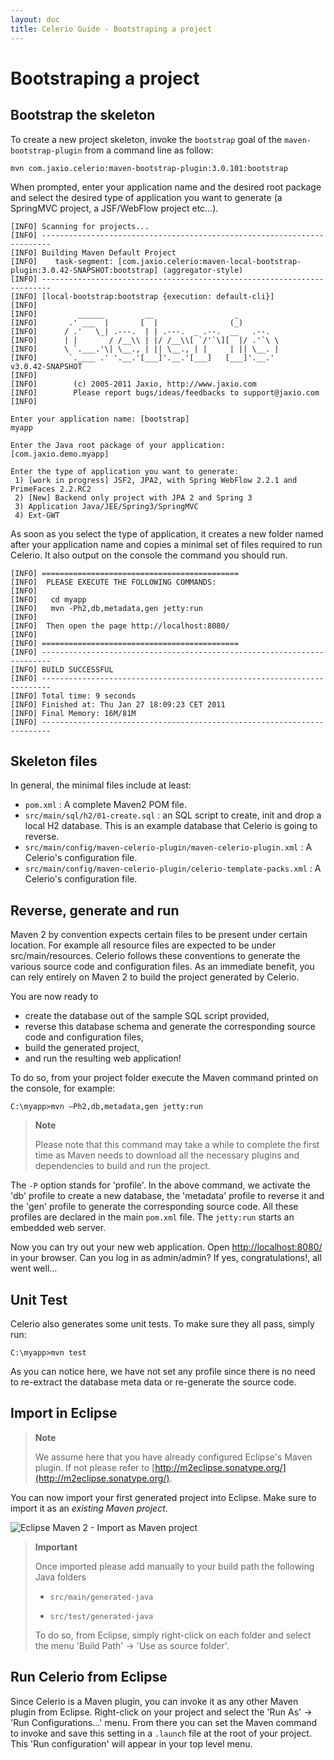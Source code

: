 ```yaml
---
layout: doc
title: Celerio Guide - Bootstraping a project
---
```


Bootstraping a project
======================

Bootstrap the skeleton
----------------------

To create a new project skeleton, invoke the `bootstrap` goal of the
`maven-bootstrap-plugin` from a command line as follow:

	mvn com.jaxio.celerio:maven-bootstrap-plugin:3.0.101:bootstrap

When prompted, enter your application name and the desired root package
and select the desired type of application you want to generate (a
SpringMVC project, a JSF/WebFlow project etc...).

    [INFO] Scanning for projects...
    [INFO] ------------------------------------------------------------------------
    [INFO] Building Maven Default Project
    [INFO]    task-segment: [com.jaxio.celerio:maven-local-bootstrap-plugin:3.0.42-SNAPSHOT:bootstrap] (aggregator-style)
    [INFO] ------------------------------------------------------------------------
    [INFO] [local-bootstrap:bootstrap {execution: default-cli}]
    [INFO] 
    [INFO]         ______         __                  _          
    [INFO]       .' ___  |       [  |                (_)         
    [INFO]      / .'   \_| .---.  | | .---.  _ .--.  __   .--.   
    [INFO]      | |       / /__\\ | |/ /__\\[ `/'`\][  |/ .'`\ \ 
    [INFO]      \ `.___.'\| \__., | || \__., | |     | || \__. | 
    [INFO]       `.____ .' '.__.'[___]'.__.'[___]   [___]'.__.'    v3.0.42-SNAPSHOT
    [INFO] 
    [INFO]        (c) 2005-2011 Jaxio, http://www.jaxio.com
    [INFO]        Please report bugs/ideas/feedbacks to support@jaxio.com
    [INFO] 

    Enter your application name: [bootstrap]
    myapp

    Enter the Java root package of your application: [com.jaxio.demo.myapp]

    Enter the type of application you want to generate:
     1) [work in progress] JSF2, JPA2, with Spring WebFlow 2.2.1 and PrimeFaces 2.2.RC2
     2) [New] Backend only project with JPA 2 and Spring 3
     3) Application Java/JEE/Spring3/SpringMVC
     4) Ext-GWT

As soon as you select the type of application, it creates a new folder
named after your application name and copies a minimal set of files
required to run Celerio. It also output on the console the command you
should run.

    [INFO] ============================================
    [INFO]  PLEASE EXECUTE THE FOLLOWING COMMANDS:
    [INFO] 
    [INFO]   cd myapp
    [INFO]   mvn -Ph2,db,metadata,gen jetty:run
    [INFO] 
    [INFO]  Then open the page http://localhost:8080/
    [INFO] 
    [INFO] ============================================
    [INFO] ------------------------------------------------------------------------
    [INFO] BUILD SUCCESSFUL
    [INFO] ------------------------------------------------------------------------
    [INFO] Total time: 9 seconds
    [INFO] Finished at: Thu Jan 27 18:09:23 CET 2011
    [INFO] Final Memory: 16M/81M
    [INFO] ------------------------------------------------------------------------

Skeleton files
--------------

In general, the minimal files include at least:

*   `pom.xml` : A complete Maven2 POM file.
*   `src/main/sql/h2/01-create.sql` : an SQL script to create, init and
    drop a local H2 database. This is an example database that Celerio
    is going to reverse.
*   `src/main/config/maven-celerio-plugin/maven-celerio-plugin.xml` : A
    Celerio's configuration file.
*   `src/main/config/maven-celerio-plugin/celerio-template-packs.xml` : A
    Celerio's configuration file.

Reverse, generate and run
-------------------------

Maven 2 by convention expects certain files to be present under certain
location. For example all resource files are expected to be under
src/main/resources. Celerio follows these conventions to generate the
various source code and configuration files. As an immediate benefit,
you can rely entirely on Maven 2 to build the project generated by
Celerio.

You are now ready to

*   create the database out of the sample SQL script provided,
*   reverse this database schema and generate the corresponding source
    code and configuration files,
*   build the generated project,
*   and run the resulting web application!

To do so, from your project folder execute the Maven command printed on
the console, for example:

`C:\myapp>mvn –Ph2,db,metadata,gen jetty:run`

> **Note**
>
> Please note that this command may take a while to complete the first
> time as Maven needs to download all the necessary plugins and
> dependencies to build and run the project.

The `-P` option stands for 'profile'. In the above command, we activate
the 'db' profile to create a new database, the 'metadata' profile to
reverse it and the 'gen' profile to generate the corresponding source
code. All these profiles are declared in the main `pom.xml` file. The
`jetty:run` starts an embedded web server.

Now you can try out your new web application. Open
[http://localhost:8080/](http://localhost:8080/) in your browser. Can
you log in as admin/admin? If yes, congratulations!, all went well...

Unit Test
---------

Celerio also generates some unit tests. To make sure they all pass,
simply run:

`C:\myapp>mvn test`

As you can notice here, we have not set any profile since there is no
need to re-extract the database meta data or re-generate the source
code.

Import in Eclipse
-----------------

> **Note**
>
> We assume here that you have already configured Eclipse's Maven
> plugin. If not please refer to [http://m2eclipse.sonatype.org/](http://m2eclipse.sonatype.org/).

You can now import your first generated project into Eclipse. Make sure
to import it as an *existing Maven project*.

![Eclipse Maven 2 - Import as Maven
project](images/celerio-eclipse-import-as-maven-projet.png)

> **Important**
>
> Once imported please add manually to your build path the following
> Java folders
>
> -   `src/main/generated-java`
>
> -   `src/test/generated-java`
>
> To do so, from Eclipse, simply right-click on each folder and select
> the menu 'Build Path' -\> 'Use as source folder'.

Run Celerio from Eclipse
------------------------

Since Celerio is a Maven plugin, you can invoke it as any other Maven
plugin from Eclipse. Right-click on your project and select the 'Run As'
-\> 'Run Configurations...' menu. From there you can set the Maven
command to invoke and save this setting in a `.launch` file at the root
of your project. This 'Run configuration' will appear in your top level
menu.
